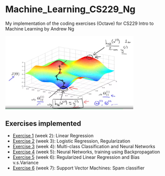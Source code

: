 # Machine_Learning_CS229_Ng
My implementation of the coding exercises (Octave) for CS229 Intro to Machine Learning by Andrew Ng

<!--- ![fig1](/optim_vis.png) --->
<img src="/optim_vis.png" width="80%">

## Exercises implemented
* [Exercise 1](Exercise1) (week 2): Linear Regression
* [Exercise 2](Exercise2) (week 3): Logistic Regression, Regularization
* [Exercise 3](Exercise3) (week 4): Multi-class Classification and Neural Networks
* [Exercise 4](Exercise4) (week 5): Neural Networks, training using Backpropagation
* [Exercise 5](Exercise5) (week 6): Regularized Linear Regression and Bias v.s.Variance
* [Exercise 6](Exercise6) (week 7): Support Vector Machines: Spam classifier
